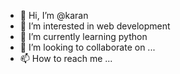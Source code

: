 - 👋 Hi, I’m @karan
- 👀 I’m interested in web development
- 🌱 I’m currently learning  python
- 💞️ I’m looking to collaborate on ...
- 📫 How to reach me ...

<!---
karan11233/karan11233 is a ✨ special ✨ repository because its `README.md` (this file) appears on your GitHub profile.
You can click the Preview link to take a look at your changes.
